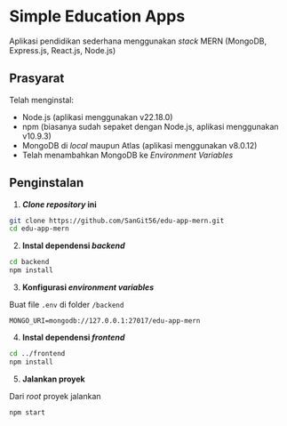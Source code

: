 # Simple Education Apps

Aplikasi pendidikan sederhana menggunakan _stack_ MERN (MongoDB, Express.js, React.js, Node.js)

## Prasyarat

Telah menginstal:
- Node.js (aplikasi menggunakan v22.18.0)
- npm (biasanya sudah sepaket dengan Node.js, aplikasi menggunakan v10.9.3)
- MongoDB di _local_ maupun Atlas (aplikasi menggunakan v8.0.12)
- Telah menambahkan MongoDB ke _Environment Variables_

## Penginstalan

1. **_Clone repository_ ini**
```bash
git clone https://github.com/SanGit56/edu-app-mern.git
cd edu-app-mern
```

2. **Instal dependensi _backend_**
```bash
cd backend
npm install
```

3. **Konfigurasi _environment variables_**

Buat file `.env` di folder `/backend`
```env
MONGO_URI=mongodb://127.0.0.1:27017/edu-app-mern
```

4. **Instal dependensi _frontend_**
```bash
cd ../frontend
npm install
```

5. **Jalankan proyek**

Dari _root_ proyek jalankan
```bash
npm start
```